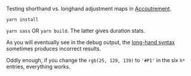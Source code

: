 Testing shorthand vs. longhand adjustment maps in [Accoutrement](https://github.com/oddbird/accoutrement).

`yarn install`

`yarn sass` OR `yarn build`. The latter gives duration stats.

As you will eventually see in the debug output, the [long-hand syntax](https://oddbird.net/accoutrement/docs/core-get.html) sometimes produces incorrect results.

Oddly enough, if you change the `rgb(25, 129, 139)` to `'#P1'` in the six `h*` entries, everything works.
